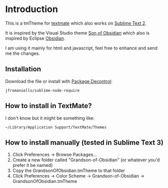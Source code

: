 Introduction
============

This is a tmTheme for [textmate](http://macromates.com/) which also works on [Sublime Text 2](http://www.sublimetext.com/2).

It is inspired by the Visual Studio theme [Son of Obsidian](http://studiostyl.es/schemes/son-of-obsidian) which also is inspired by Eclipse [Obsidian](http://www.eclipsecolorthemes.org/?view=theme&id=21).

I am using it mainly for html and javascript, feel free to enhance and send me the changes.


## Installation 

Download the file or install with [Package Decontrol](https://github.com/jfromaniello/Sublime-Package-Decontrol):

~~~
jfromaniello/sublime-node-require
~~~

## How to install in TextMate?

I don't know but it might be something like:

	~/Library/Application Support/TextMate/Themes

## How to install manually (tested in Sublime Text 3)

1. Click Preferences -> Browse Packages...
2. Create a new folder called "Grandson-of-Obsidian" (or whatever you'd prefer it be named)
3. Copy the GrandsonOfObsidian.tmTheme to that folder
4. Click Preferences -> Color Scheme -> Grandson-of-Obsidian -> GrandsonOfObsidian.tmTheme
